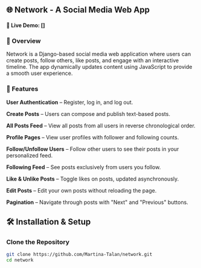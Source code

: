 ## 🌐 Network - A Social Media Web App

#### 🔗 Live Demo: []

### 📜 Overview
Network is a Django-based social media web application where users can create posts, follow others, like posts, and engage with an interactive timeline. The app dynamically updates content using JavaScript to provide a smooth user experience.

### 🚀 Features

**User Authentication** – Register, log in, and log out.  

**Create Posts** – Users can compose and publish text-based posts.  

**All Posts Feed** – View all posts from all users in reverse chronological order.  

**Profile Pages** – View user profiles with follower and following counts.  

**Follow/Unfollow Users** – Follow other users to see their posts in your personalized feed.  

**Following Feed** – See posts exclusively from users you follow.  

**Like & Unlike Posts** – Toggle likes on posts, updated asynchronously.  

**Edit Posts** – Edit your own posts without reloading the page.  

**Pagination** – Navigate through posts with "Next" and "Previous" buttons.  

## 🛠️ Installation & Setup

### Clone the Repository
```sh
git clone https://github.com/Martina-Talan/network.git
cd network

